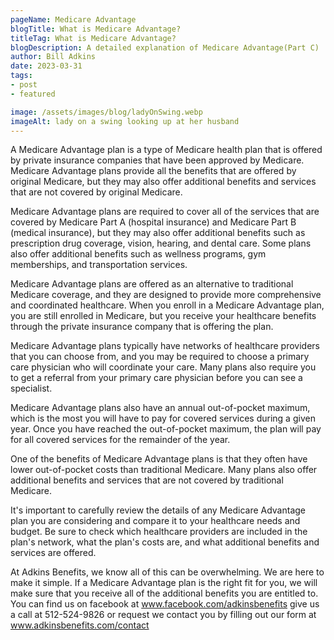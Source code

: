 ```yaml
---
pageName: Medicare Advantage
blogTitle: What is Medicare Advantage?
titleTag: What is Medicare Advantage?
blogDescription: A detailed explanation of Medicare Advantage(Part C)
author: Bill Adkins
date: 2023-03-31
tags:
- post
- featured

image: /assets/images/blog/ladyOnSwing.webp
imageAlt: lady on a swing looking up at her husband
---
```

A Medicare Advantage plan is a type of Medicare health plan that is offered by private insurance companies that have been approved by Medicare. Medicare Advantage plans provide all the benefits that are offered by original Medicare, but they may also offer additional benefits and services that are not covered by original Medicare.

Medicare Advantage plans are required to cover all of the services that are covered by Medicare Part A (hospital insurance) and Medicare Part B (medical insurance), but they may also offer additional benefits such as prescription drug coverage, vision, hearing, and dental care. Some plans also offer additional benefits such as wellness programs, gym memberships, and transportation services.

Medicare Advantage plans are offered as an alternative to traditional Medicare coverage, and they are designed to provide more comprehensive and coordinated healthcare. When you enroll in a Medicare Advantage plan, you are still enrolled in Medicare, but you receive your healthcare benefits through the private insurance company that is offering the plan.

Medicare Advantage plans typically have networks of healthcare providers that you can choose from, and you may be required to choose a primary care physician who will coordinate your care. Many plans also require you to get a referral from your primary care physician before you can see a specialist.

Medicare Advantage plans also have an annual out-of-pocket maximum, which is the most you will have to pay for covered services during a given year. Once you have reached the out-of-pocket maximum, the plan will pay for all covered services for the remainder of the year.

One of the benefits of Medicare Advantage plans is that they often have lower out-of-pocket costs than traditional Medicare. Many plans also offer additional benefits and services that are not covered by traditional Medicare.

It's important to carefully review the details of any Medicare Advantage plan you are considering and compare it to your healthcare needs and budget. Be sure to check which healthcare providers are included in the plan's network, what the plan's costs are, and what additional benefits and services are offered.

At Adkins Benefits, we know all of this can be overwhelming. We are here to make it simple. If a Medicare Advantage plan is the right fit for you, we will make sure that you receive all of the additional benefits you are entitled to. You can find us on facebook at www.facebook.com/adkinsbenefits give us a call at 512-524-9826 or request we contact you by filling out our form at www.adkinsbenefits.com/contact